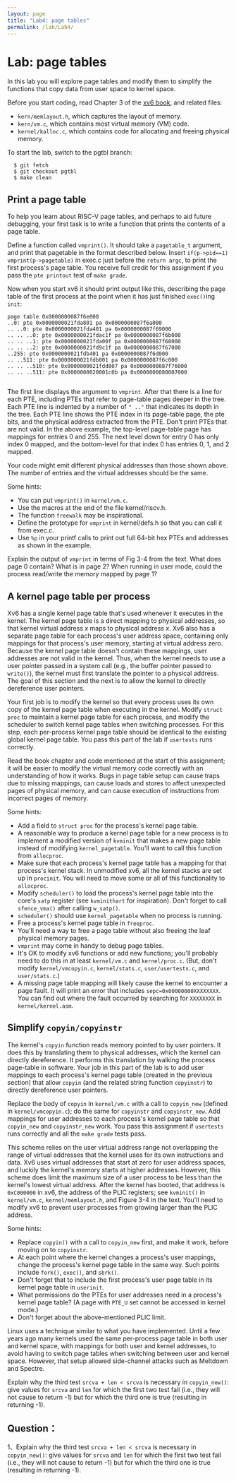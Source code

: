 ```yaml
---
layout: page
title: "Lab4: page tables"
permalink: /lab/Lab4/
---
```

# Lab: page tables

In this lab you will explore page tables and modify them to simplify the functions that copy data from user space to kernel space.

Before you start coding, read Chapter 3 of the [xv6 book](https://pdos.csail.mit.edu/6.828/2020/xv6/book-riscv-rev1.pdf), and related files:

- `kern/memlayout.h`, which captures the layout of memory.
- `kern/vm.c`, which contains most virtual memory (VM) code.
- `kernel/kalloc.c`, which contains code for allocating and freeing physical memory.

To start the lab, switch to the pgtbl branch:

```
  $ git fetch
  $ git checkout pgtbl
  $ make clean
```

## Print a page table

To help you learn about RISC-V page tables, and perhaps to aid future debugging, your first task is to write a function that prints the contents of a page table.

Define a function called `vmprint()`. It should take a `pagetable_t` argument, and print that pagetable in the format described below. Insert `if(p->pid==1) vmprint(p->pagetable)` in exec.c just before the `return argc`, to print the first process's page table. You receive full credit for this assignment if you pass the `pte printout` test of `make grade`.

Now when you start xv6 it should print output like this, describing the page table of the first process at the point when it has just finished `exec()`ing `init`:

```
page table 0x0000000087f6e000
..0: pte 0x0000000021fda801 pa 0x0000000087f6a000
.. ..0: pte 0x0000000021fda401 pa 0x0000000087f69000
.. .. ..0: pte 0x0000000021fdac1f pa 0x0000000087f6b000
.. .. ..1: pte 0x0000000021fda00f pa 0x0000000087f68000
.. .. ..2: pte 0x0000000021fd9c1f pa 0x0000000087f67000
..255: pte 0x0000000021fdb401 pa 0x0000000087f6d000
.. ..511: pte 0x0000000021fdb001 pa 0x0000000087f6c000
.. .. ..510: pte 0x0000000021fdd807 pa 0x0000000087f76000
.. .. ..511: pte 0x0000000020001c0b pa 0x0000000080007000
  
```

The first line displays the argument to `vmprint`. After that there is a line for each PTE, including PTEs that refer to page-table pages deeper in the tree. Each PTE line is indented by a number of `" .."` that indicates its depth in the tree. Each PTE line shows the PTE index in its page-table page, the pte bits, and the physical address extracted from the PTE. Don't print PTEs that are not valid. In the above example, the top-level page-table page has mappings for entries 0 and 255. The next level down for entry 0 has only index 0 mapped, and the bottom-level for that index 0 has entries 0, 1, and 2 mapped.

Your code might emit different physical addresses than those shown above. The number of entries and the virtual addresses should be the same.

Some hints:

- You can put `vmprint()` in `kernel/vm.c`.
- Use the macros at the end of the file kernel/riscv.h.
- The function `freewalk` may be inspirational.
- Define the prototype for `vmprint` in kernel/defs.h so that you can call it from exec.c.
- Use `%p` in your printf calls to print out full 64-bit hex PTEs and addresses as shown in the example.

Explain the output of `vmprint` in terms of Fig 3-4 from the text. What does page 0 contain? What is in page 2? When running in user mode, could the process read/write the memory mapped by page 1?

## A kernel page table per process 

Xv6 has a single kernel page table that's used whenever it executes in the kernel. The kernel page table is a direct mapping to physical addresses, so that kernel virtual address *x* maps to physical address *x*. Xv6 also has a separate page table for each process's user address space, containing only mappings for that process's user memory, starting at virtual address zero. Because the kernel page table doesn't contain these mappings, user addresses are not valid in the kernel. Thus, when the kernel needs to use a user pointer passed in a system call (e.g., the buffer pointer passed to `write()`), the kernel must first translate the pointer to a physical address. The goal of this section and the next is to allow the kernel to directly dereference user pointers.

Your first job is to modify the kernel so that every process uses its own copy of the kernel page table when executing in the kernel. Modify `struct proc` to maintain a kernel page table for each process, and modify the scheduler to switch kernel page tables when switching processes. For this step, each per-process kernel page table should be identical to the existing global kernel page table. You pass this part of the lab if `usertests` runs correctly.

Read the book chapter and code mentioned at the start of this assignment; it will be easier to modify the virtual memory code correctly with an understanding of how it works. Bugs in page table setup can cause traps due to missing mappings, can cause loads and stores to affect unexpected pages of physical memory, and can cause execution of instructions from incorrect pages of memory.

Some hints:

- Add a field to `struct proc` for the process's kernel page table.
- A reasonable way to produce a kernel page table for a new process is to implement a modified version of `kvminit` that makes a new page table instead of modifying `kernel_pagetable`. You'll want to call this function from `allocproc`.
- Make sure that each process's kernel page table has a mapping for that process's kernel stack. In unmodified xv6, all the kernel stacks are set up in `procinit`. You will need to move some or all of this functionality to `allocproc`.
- Modify `scheduler()` to load the process's kernel page table into the core's `satp` register (see `kvminithart` for inspiration). Don't forget to call `sfence_vma()` after calling `w_satp()`.
- `scheduler()` should use `kernel_pagetable` when no process is running.
- Free a process's kernel page table in `freeproc`.
- You'll need a way to free a page table without also freeing the leaf physical memory pages.
- `vmprint` may come in handy to debug page tables.
- It's OK to modify xv6 functions or add new functions; you'll probably need to do this in at least `kernel/vm.c` and `kernel/proc.c`. (But, don't modify `kernel/vmcopyin.c`, `kernel/stats.c`, `user/usertests.c`, and `user/stats.c`.)
- A missing page table mapping will likely cause the kernel to encounter a page fault. It will print an error that includes `sepc=0x00000000XXXXXXXX`. You can find out where the fault occurred by searching for `XXXXXXXX` in `kernel/kernel.asm`.

## Simplify `copyin/copyinstr`

The kernel's `copyin` function reads memory pointed to by user pointers. It does this by translating them to physical addresses, which the kernel can directly dereference. It performs this translation by walking the process page-table in software. Your job in this part of the lab is to add user mappings to each process's kernel page table (created in the previous section) that allow `copyin` (and the related string function `copyinstr`) to directly dereference user pointers.

Replace the body of `copyin` in `kernel/vm.c` with a call to `copyin_new` (defined in `kernel/vmcopyin.c`); do the same for `copyinstr` and `copyinstr_new`. Add mappings for user addresses to each process's kernel page table so that `copyin_new` and `copyinstr_new` work. You pass this assignment if `usertests` runs correctly and all the `make grade` tests pass.

This scheme relies on the user virtual address range not overlapping the range of virtual addresses that the kernel uses for its own instructions and data. Xv6 uses virtual addresses that start at zero for user address spaces, and luckily the kernel's memory starts at higher addresses. However, this scheme does limit the maximum size of a user process to be less than the kernel's lowest virtual address. After the kernel has booted, that address is `0xC000000` in xv6, the address of the PLIC registers; see `kvminit()` in `kernel/vm.c`, `kernel/memlayout.h`, and Figure 3-4 in the text. You'll need to modify xv6 to prevent user processes from growing larger than the PLIC address.

Some hints:

- Replace `copyin()` with a call to `copyin_new` first, and make it work, before moving on to `copyinstr`.
- At each point where the kernel changes a process's user mappings, change the process's kernel page table in the same way. Such points include `fork()`, `exec()`, and `sbrk()`.
- Don't forget that to include the first process's user page table in its kernel page table in `userinit`.
- What permissions do the PTEs for user addresses need in a process's kernel page table? (A page with `PTE_U` set cannot be accessed in kernel mode.)
- Don't forget about the above-mentioned PLIC limit.

Linux uses a technique similar to what you have implemented. Until a few years ago many kernels used the same per-process page table in both user and kernel space, with mappings for both user and kernel addresses, to avoid having to switch page tables when switching between user and kernel space. However, that setup allowed side-channel attacks such as Meltdown and Spectre.

Explain why the third test `srcva + len < srcva` is necessary in `copyin_new()`: give values for `srcva` and `len` for which the first two test fail (i.e., they will not cause to return -1) but for which the third one is true (resulting in returning -1).

## Question：

1、Explain why the third test `srcva + len < srcva` is necessary in `copyin_new()`: give values for `srcva` and `len` for which the first two test fail (i.e., they will not cause to return -1) but for which the third one is true (resulting in returning -1).
